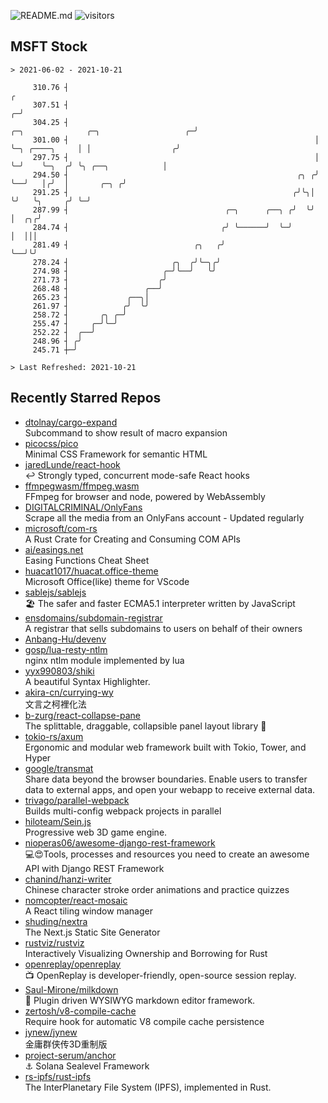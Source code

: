 ![README.md](https://github.com/Gerhut/Gerhut/workflows/README.md/badge.svg)
![visitors](https://visitors.vercel.app/Gerhut/Gerhut?token=8cf69d1f6813d272ef062726b6070c9be4ff72038cfe5a7ded7384a8da65d866)

## MSFT Stock

```
> 2021-06-02 - 2021-10-21

     310.76 ┤                                                                                                  ╭ 
     307.51 ┤                                                                                                ╭─╯ 
     304.25 ┤                                                       ╭─╮              ╭─╮                   ╭─╯   
     301.00 ┤                                                       │ ╰─╮ ╭────╮     │ │                  ╭╯     
     297.75 ┤                                                       │   ╰─╯    ╰─╮  ╭╯ ╰╮ ╭──╮            │      
     294.50 ┤                                                   ╭╮ ╭╯            ╰──╯   │╭╯  │       ╭─╮ ╭╯      
     291.25 ┤                                                  ╭╯╰╮│                    ╰╯   ╰╮     ╭╯ ╰─╯       
     287.99 ┤                                   ╭─╮      ╭──╮ ╭╯  ╰╯                          │  ╭╮╭╯            
     284.74 ┤                                  ╭╯ ╰──────╯  ╰─╯                               │  │││             
     281.49 ┤                            ╭╮   ╭╯                                              ╰──╯╰╯             
     278.24 ┤                       ╭╮  ╭╯╰─╮╭╯                                                                  
     274.98 ┤                     ╭─╯╰──╯   ╰╯                                                                   
     271.73 ┤                    ╭╯                                                                              
     268.48 ┤                 ╭──╯                                                                               
     265.23 ┤             ╭──╮│                                                                                  
     261.97 ┤            ╭╯  ╰╯                                                                                  
     258.72 ┤       ╭╮ ╭─╯                                                                                       
     255.47 ┤     ╭─╯╰─╯                                                                                         
     252.22 ┤  ╭──╯                                                                                              
     248.96 ┤ ╭╯                                                                                                 
     245.71 ┼─╯                                                                                                  

> Last Refreshed: 2021-10-21
```

## Recently Starred Repos

- [dtolnay/cargo-expand](https://github.com/dtolnay/cargo-expand)  
  Subcommand to show result of macro expansion
- [picocss/pico](https://github.com/picocss/pico)  
  Minimal CSS Framework for semantic HTML
- [jaredLunde/react-hook](https://github.com/jaredLunde/react-hook)  
  ↩ Strongly typed, concurrent mode-safe React hooks
- [ffmpegwasm/ffmpeg.wasm](https://github.com/ffmpegwasm/ffmpeg.wasm)  
  FFmpeg for browser and node, powered by WebAssembly
- [DIGITALCRIMINAL/OnlyFans](https://github.com/DIGITALCRIMINAL/OnlyFans)  
  Scrape all the media from an OnlyFans account - Updated regularly
- [microsoft/com-rs](https://github.com/microsoft/com-rs)  
  A Rust Crate for Creating and Consuming COM APIs
- [ai/easings.net](https://github.com/ai/easings.net)  
  Easing Functions Cheat Sheet
- [huacat1017/huacat.office-theme](https://github.com/huacat1017/huacat.office-theme)  
  Microsoft Office(like) theme for VScode
- [sablejs/sablejs](https://github.com/sablejs/sablejs)  
  🏖️ The safer and faster ECMA5.1 interpreter written by JavaScript
- [ensdomains/subdomain-registrar](https://github.com/ensdomains/subdomain-registrar)  
  A registrar that sells subdomains to users on behalf of their owners
- [Anbang-Hu/devenv](https://github.com/Anbang-Hu/devenv)  
- [gosp/lua-resty-ntlm](https://github.com/gosp/lua-resty-ntlm)  
  nginx ntlm module implemented by lua
- [yyx990803/shiki](https://github.com/yyx990803/shiki)  
  A beautiful Syntax Highlighter.
- [akira-cn/currying-wy](https://github.com/akira-cn/currying-wy)  
  文言之柯裡化法
- [b-zurg/react-collapse-pane](https://github.com/b-zurg/react-collapse-pane)  
  The splittable, draggable, collapsible panel layout library 🎉
- [tokio-rs/axum](https://github.com/tokio-rs/axum)  
  Ergonomic and modular web framework built with Tokio, Tower, and Hyper
- [google/transmat](https://github.com/google/transmat)  
  Share data beyond the browser boundaries. Enable users to transfer data to external apps, and open your webapp to receive external data.
- [trivago/parallel-webpack](https://github.com/trivago/parallel-webpack)  
  Builds multi-config webpack projects in parallel
- [hiloteam/Sein.js](https://github.com/hiloteam/Sein.js)  
  Progressive web 3D game engine.
- [nioperas06/awesome-django-rest-framework](https://github.com/nioperas06/awesome-django-rest-framework)  
   💻😍Tools, processes and resources you need to create an awesome API with Django REST Framework
- [chanind/hanzi-writer](https://github.com/chanind/hanzi-writer)  
  Chinese character stroke order animations and practice quizzes
- [nomcopter/react-mosaic](https://github.com/nomcopter/react-mosaic)  
  A React tiling window manager
- [shuding/nextra](https://github.com/shuding/nextra)  
  The Next.js Static Site Generator
- [rustviz/rustviz](https://github.com/rustviz/rustviz)  
  Interactively Visualizing Ownership and Borrowing for Rust
- [openreplay/openreplay](https://github.com/openreplay/openreplay)  
  :tv: OpenReplay is developer-friendly, open-source session replay.
- [Saul-Mirone/milkdown](https://github.com/Saul-Mirone/milkdown)  
  🍼 Plugin driven WYSIWYG  markdown editor framework.
- [zertosh/v8-compile-cache](https://github.com/zertosh/v8-compile-cache)  
  Require hook for automatic V8 compile cache persistence
- [jynew/jynew](https://github.com/jynew/jynew)  
  金庸群侠传3D重制版
- [project-serum/anchor](https://github.com/project-serum/anchor)  
  ⚓ Solana Sealevel Framework
- [rs-ipfs/rust-ipfs](https://github.com/rs-ipfs/rust-ipfs)  
  The InterPlanetary File System (IPFS), implemented in Rust.
